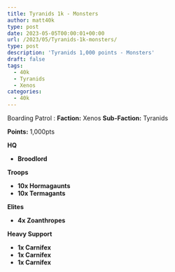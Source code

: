 ```yaml
---
title: Tyranids 1k - Monsters
author: matt40k
type: post
date: 2023-05-05T00:00:01+00:00
url: /2023/05/Tyranids-1k-monsters/
type: post
description: 'Tyranids 1,000 points - Monsters'
draft: false
tags: 
  - 40k
  - Tyranids
  - Xenos
categories:
  - 40k
---
```


Boarding Patrol
: __Faction:__ Xenos __Sub-Faction:__ Tyranids

__Points:__ 1,000pts

__HQ__
-  __Broodlord__


__Troops__
- __10x Hormagaunts__
- __10x Termagants__


__Elites__
- __4x Zoanthropes__


__Heavy Support__
- __1x Carnifex__
- __1x Carnifex__
- __1x Carnifex__